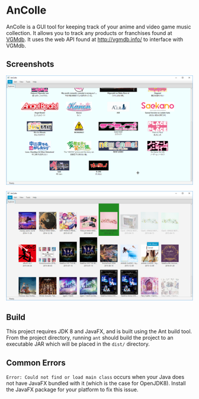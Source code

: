 AnColle
=======

AnColle is a GUI tool for keeping track of your anime and video game music
collection. It allows you to track any products or franchises found at
[VGMdb](http://vgmdb.net/). It uses the web API found at http://vgmdb.info/ to
interface with VGMdb.

## Screenshots

![Product tracker](doc/tracker.png)

![Album tracker](doc/albumview.png)

## Build

This project requires JDK 8 and JavaFX, and is built using the Ant build tool.
From the project directory, running `ant` should build the project to an
executable JAR which will be placed in the `dist/` directory.

## Common Errors

`Error: Could not find or load main class` occurs when your Java does not have
JavaFX bundled with it (which is the case for OpenJDK8). Install the JavaFX
package for your platform to fix this issue.
